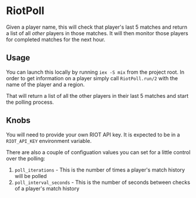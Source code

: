 # RiotPoll

Given a player name, this will check that player's last 5 matches and return a list of all _other_ players in those matches. It will then monitor those players for completed matches for the next hour.

## Usage

You can launch this locally by running `iex -S mix` from the project root. In order to get information on a player simply call `RiotPoll.run/2` with the name of the player and a region.

That will return a list of all the other players in their last 5 matches and start the polling process.

## Knobs

You will need to provide your own RIOT API key. It is expected to be in a `RIOT_API_KEY` environment variable.

There are also a couple of configuation values you can set for a little control over the polling:

1. `poll_iterations` - This is the number of times a player's match history will be polled
2. `poll_interval_seconds` - This is the number of seconds between checks of a player's match history
